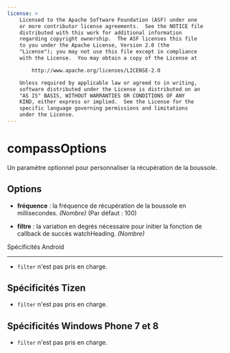 ```yaml
---
license: >
    Licensed to the Apache Software Foundation (ASF) under one
    or more contributor license agreements.  See the NOTICE file
    distributed with this work for additional information
    regarding copyright ownership.  The ASF licenses this file
    to you under the Apache License, Version 2.0 (the
    "License"); you may not use this file except in compliance
    with the License.  You may obtain a copy of the License at

        http://www.apache.org/licenses/LICENSE-2.0

    Unless required by applicable law or agreed to in writing,
    software distributed under the License is distributed on an
    "AS IS" BASIS, WITHOUT WARRANTIES OR CONDITIONS OF ANY
    KIND, either express or implied.  See the License for the
    specific language governing permissions and limitations
    under the License.
---
```


# compassOptions

Un paramètre optionnel pour personnaliser la récupération de la boussole.

## Options

*   **fréquence** : la fréquence de récupération de la boussole en millisecondes. *(Nombre)* (Par défaut : 100)

*   **filtre** : la variation en degrés nécessaire pour initier la fonction de callback de succès watchHeading. *(Nombre)*

Spécificités Android

---

*   `filter` n'est pas pris en charge.

## Spécificités Tizen

*   `filter` n'est pas pris en charge.

## Spécificités Windows Phone 7 et 8

*   `filter` n'est pas pris en charge.